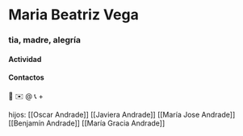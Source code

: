 # Maria Beatriz Vega
### tia, madre, alegría

#### Actividad

#### Contactos
📍
✉️ @
📞 +

hijos: [[Oscar Andrade]] [[Javiera Andrade]] [[María Jose Andrade]] [[Benjamín Andrade]] [[María Gracia Andrade]]
